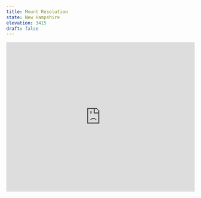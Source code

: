 ```yaml
---
title: Mount Resolution 
state: New Hampshire
elevation: 3415 
draft: false
---
```

<iframe class="alltrails" src="https://www.alltrails.com/widget/trail/us/new-hampshire/mount-crawford-stairs-mtn-and-mount-resolution?u=i&sh=q5vqbr" width="100%" height="400" frameBorder="0" scrolling="no" marginHeight="0" marginWidth="0" title="AllTrails: Trail Guides and Maps for Hiking, Camping, and Running"></iframe>
